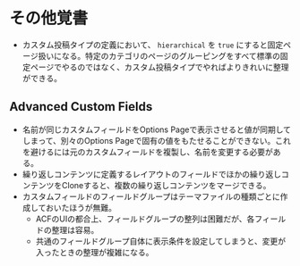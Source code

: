 # その他覚書

- カスタム投稿タイプの定義において、 `hierarchical` を `true` にすると固定ページ扱いになる。特定のカテゴリのページのグルーピングをすべて標準の固定ページでやるのではなく、カスタム投稿タイプでやればよりきれいに整理ができる。

## Advanced Custom Fields

- 名前が同じカスタムフィールドをOptions Pageで表示させると値が同期してしまって、別々のOptions Pageで固有の値をもたせることができない。これを避けるには元のカスタムフィールドを複製し、名前を変更する必要がある。
- 繰り返しコンテンツに定義するレイアウトのフィールドでほかの繰り返しコンテンツをCloneすると、複数の繰り返しコンテンツをマージできる。
- カスタムフィールドのフィールドグループはテーマファイルの種類ごとに作成しておいたほうが無難。
  - ACFのUIの都合上、フィールドグループの整列は困難だが、各フィールドの整理は容易。
  - 共通のフィールドグループ自体に表示条件を設定してしまうと、変更が入ったときの整理が複雑になる。

